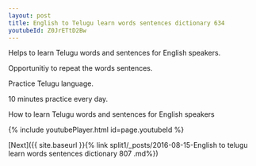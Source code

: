 ```yaml
---
layout: post
title: English to Telugu learn words sentences dictionary 634 
youtubeId: Z0JrETtD2Bw
---
```

 
 
Helps to learn Telugu words and sentences for English speakers.

Opportunitiy to repeat the words sentences. 

Practice Telugu language. 
 
10 minutes practice every day. 
 
How to learn Telugu words and sentences for English speakers 
 
{% include youtubePlayer.html id=page.youtubeId %}
 
 
[Next]({{ site.baseurl }}{% link  split1/_posts/2016-08-15-English to telugu learn words sentences dictionary 807 .md%})
 
